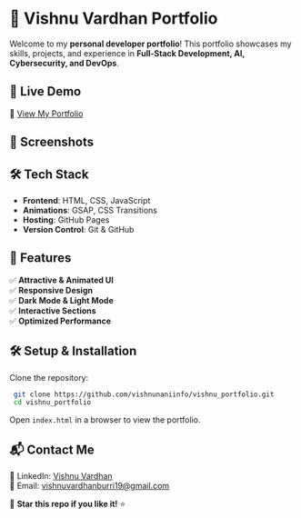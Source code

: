 # 🌟 Vishnu Vardhan Portfolio

Welcome to my **personal developer portfolio**! This portfolio showcases my skills, projects, and experience in **Full-Stack Development, AI, Cybersecurity, and DevOps**.

## 🚀 Live Demo
🔗 [View My Portfolio](vishnunani.vercel.app/) 

## 📸 Screenshots


## 🛠️ Tech Stack
- **Frontend**: HTML, CSS, JavaScript
- **Animations**: GSAP, CSS Transitions
- **Hosting**: GitHub Pages
- **Version Control**: Git & GitHub

## 📂 Features
✅ **Attractive & Animated UI**  
✅ **Responsive Design**  
✅ **Dark Mode & Light Mode**  
✅ **Interactive Sections**  
✅ **Optimized Performance**  

## 🛠️ Setup & Installation
Clone the repository:
```sh
 git clone https://github.com/vishnunaniinfo/vishnu_portfolio.git
 cd vishnu_portfolio
```
Open `index.html` in a browser to view the portfolio.

## 📬 Contact Me
💼 LinkedIn: [Vishnu Vardhan](https://www.linkedin.com/in/vishnu-vardhanburri/)  
📧 Email: [vishnuvardhanburri19@gmail.com](mailto:vishnuvardhanburri19@gmail.com)  

🌟 **Star this repo if you like it!** ⭐
